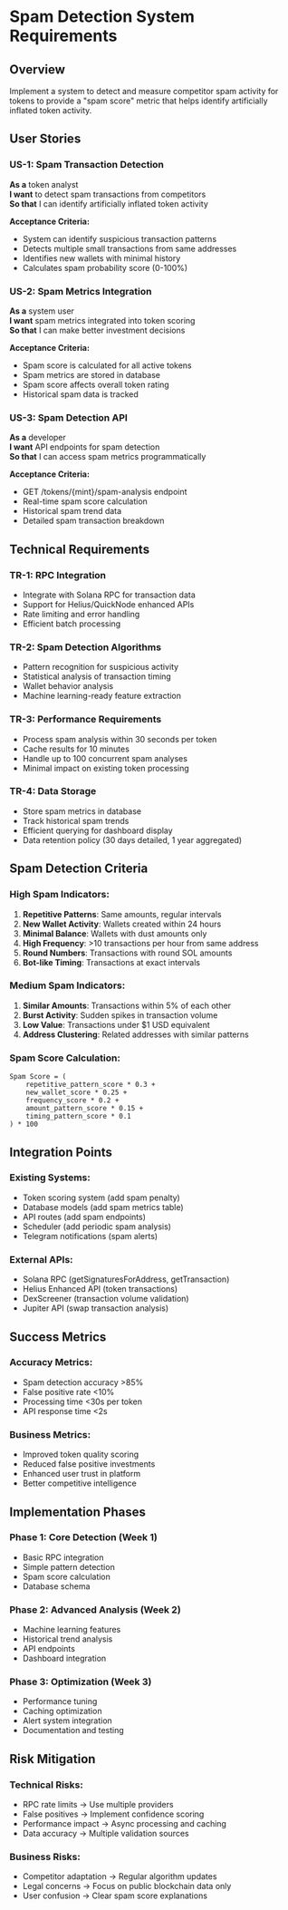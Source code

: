 # Spam Detection System Requirements

## Overview
Implement a system to detect and measure competitor spam activity for tokens to provide a "spam score" metric that helps identify artificially inflated token activity.

## User Stories

### US-1: Spam Transaction Detection
**As a** token analyst  
**I want** to detect spam transactions from competitors  
**So that** I can identify artificially inflated token activity  

**Acceptance Criteria:**
- System can identify suspicious transaction patterns
- Detects multiple small transactions from same addresses
- Identifies new wallets with minimal history
- Calculates spam probability score (0-100%)

### US-2: Spam Metrics Integration
**As a** system user  
**I want** spam metrics integrated into token scoring  
**So that** I can make better investment decisions  

**Acceptance Criteria:**
- Spam score is calculated for all active tokens
- Spam metrics are stored in database
- Spam score affects overall token rating
- Historical spam data is tracked

### US-3: Spam Detection API
**As a** developer  
**I want** API endpoints for spam detection  
**So that** I can access spam metrics programmatically  

**Acceptance Criteria:**
- GET /tokens/{mint}/spam-analysis endpoint
- Real-time spam score calculation
- Historical spam trend data
- Detailed spam transaction breakdown

## Technical Requirements

### TR-1: RPC Integration
- Integrate with Solana RPC for transaction data
- Support for Helius/QuickNode enhanced APIs
- Rate limiting and error handling
- Efficient batch processing

### TR-2: Spam Detection Algorithms
- Pattern recognition for suspicious activity
- Statistical analysis of transaction timing
- Wallet behavior analysis
- Machine learning-ready feature extraction

### TR-3: Performance Requirements
- Process spam analysis within 30 seconds per token
- Cache results for 10 minutes
- Handle up to 100 concurrent spam analyses
- Minimal impact on existing token processing

### TR-4: Data Storage
- Store spam metrics in database
- Track historical spam trends
- Efficient querying for dashboard display
- Data retention policy (30 days detailed, 1 year aggregated)

## Spam Detection Criteria

### High Spam Indicators:
1. **Repetitive Patterns**: Same amounts, regular intervals
2. **New Wallet Activity**: Wallets created within 24 hours
3. **Minimal Balance**: Wallets with dust amounts only
4. **High Frequency**: >10 transactions per hour from same address
5. **Round Numbers**: Transactions with round SOL amounts
6. **Bot-like Timing**: Transactions at exact intervals

### Medium Spam Indicators:
1. **Similar Amounts**: Transactions within 5% of each other
2. **Burst Activity**: Sudden spikes in transaction volume
3. **Low Value**: Transactions under $1 USD equivalent
4. **Address Clustering**: Related addresses with similar patterns

### Spam Score Calculation:
```
Spam Score = (
    repetitive_pattern_score * 0.3 +
    new_wallet_score * 0.25 +
    frequency_score * 0.2 +
    amount_pattern_score * 0.15 +
    timing_pattern_score * 0.1
) * 100
```

## Integration Points

### Existing Systems:
- Token scoring system (add spam penalty)
- Database models (add spam metrics table)
- API routes (add spam endpoints)
- Scheduler (add periodic spam analysis)
- Telegram notifications (spam alerts)

### External APIs:
- Solana RPC (getSignaturesForAddress, getTransaction)
- Helius Enhanced API (token transactions)
- DexScreener (transaction volume validation)
- Jupiter API (swap transaction analysis)

## Success Metrics

### Accuracy Metrics:
- Spam detection accuracy >85%
- False positive rate <10%
- Processing time <30s per token
- API response time <2s

### Business Metrics:
- Improved token quality scoring
- Reduced false positive investments
- Enhanced user trust in platform
- Better competitive intelligence

## Implementation Phases

### Phase 1: Core Detection (Week 1)
- Basic RPC integration
- Simple pattern detection
- Spam score calculation
- Database schema

### Phase 2: Advanced Analysis (Week 2)
- Machine learning features
- Historical trend analysis
- API endpoints
- Dashboard integration

### Phase 3: Optimization (Week 3)
- Performance tuning
- Caching optimization
- Alert system integration
- Documentation and testing

## Risk Mitigation

### Technical Risks:
- RPC rate limits → Use multiple providers
- False positives → Implement confidence scoring
- Performance impact → Async processing and caching
- Data accuracy → Multiple validation sources

### Business Risks:
- Competitor adaptation → Regular algorithm updates
- Legal concerns → Focus on public blockchain data only
- User confusion → Clear spam score explanations